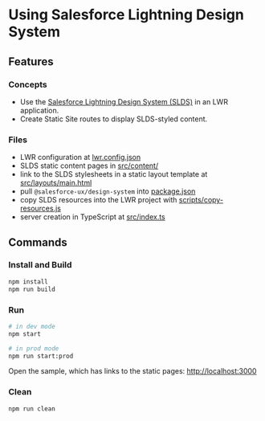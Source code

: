# Using Salesforce Lightning Design System

## Features

### Concepts

- Use the [Salesforce Lightning Design System (SLDS)](https://www.lightningdesignsystem.com/getting-started/) in an LWR application.
- Create Static Site routes to display SLDS-styled content.

### Files

- LWR configuration at [lwr.config.json](./lwr.config.json)
- SLDS static content pages in [src/content/](./src/content)
- link to the SLDS stylesheets in a static layout template at [src/layouts/main.html](./src/layouts/main.html)
- pull `@salesforce-ux/design-system` into [package.json](./package.json)
- copy SLDS resources into the LWR project with [scripts/copy-resources.js](./scripts/copy-resources.js)
- server creation in TypeScript at [src/index.ts](./src/index.ts)

## Commands

### Install and Build

```bash
npm install
npm run build
```

### Run

```bash
# in dev mode
npm start
```
```bash
# in prod mode
npm run start:prod
```
Open the sample, which has links to the static pages: [http://localhost:3000](http://localhost:3000)

### Clean

```bash
npm run clean
```